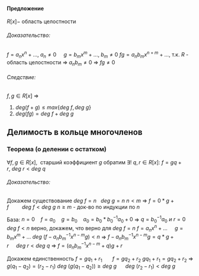 #### Предложение
$R[x] -$ область целостности

###### Доказательство:
$f = a_nx^n + ...,~a_n\neq 0~~~~~g = b_mx^m + ...,~b_m\neq 0$ 
$fg = a_nb_mx^{n + m} + ...,$ т.к. $R$ - область целостности => $a_nb_m\neq 0$ => $fg\neq 0$ 

###### Следствие:
$f,g\in R[x]$ => 
1) $deg(f + g) \leq max \lbrace deg~f,deg~g \rbrace$ 
2) $deg(fg) = deg~f+deg~g$ 


## Делимость в кольце многочленов
### Теорема (о делении с остатком)
$\forall f,g\in R[x],~$ старший коэффициент $g$ обратим
$\exists!~q,r\in R[x]:~f=gq+r,~deg~r<deg~q$ 

###### Доказательство:
Докажем существование
$deg~f=n~~~deg~g=n$
$n<m$ => $f = 0*g + f~~~~~~~~~deg~f<deg~g$
$n \geq m$ - док-во по индукции по $n$ 

База: $n = 0~~~~f=a_0~~~~g=b_0~~~~a_0 = b_0*b_0^{-1}a_0 + 0$ => $q = b_0^{-1}a_0~и~r=0$
$deg~f<n$ верно, докажем, что верно для $deg~f=n$ 
$f = a_nx^n + ...~~~~~g = b_mx^m + ...$
$deg~(f - a_nb_m^{-1}x^{n-m}g)<n$ 
=> $f - a_nb_m^{-1}x^{n-m}g = q*g + r~~~~~deg~r<deg~q$
=> $f = (a_nb_m^{-1}x^{n - m} + q)g + r$ 

Докажем единственность
$f = gq_1 + r_1~~~~~~~f = gq_2 + r_2$
$gq_1 + r_1 = gq_2 + r_2$ => $g(q_1 - q_2) = (r_2 - r_1)$
$deg~(g(q_1-q_2)) \geq deg~g~~~~~~deg~(r_2-r_1)<deg~g$



